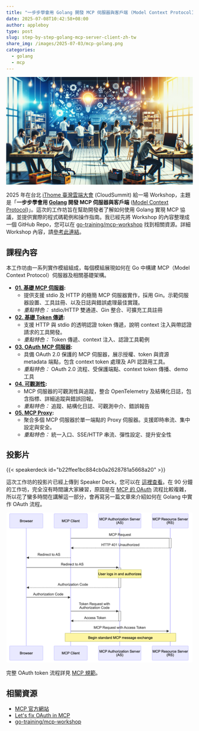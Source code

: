```yaml
---
title: "一步步學會用 Golang 開發 MCP 伺服器與客戶端 (Model Context Protocol)"
date: 2025-07-08T10:42:58+08:00
author: appleboy
type: post
slug: step-by-step-golang-mcp-server-client-zh-tw
share_img: /images/2025-07-03/mcp-golang.png
categories:
  - golang
  - mcp
---
```


![blog logo](/images/2025-07-03/mcp-golang.png)

2025 年在台北 [iThome 臺灣雲端大會][2] (CloudSummit) 給一場 Workshop，主題是「**一步步學會用 [Golang][4] 開發 MCP 伺服器與客戶端** ([Model Context Protocol][1])」。這次的工作坊旨在幫助開發者了解如何使用 Golang 實現 MCP 協議，並提供實際的程式碼範例和操作指南。我已經先將 Workshop 的內容整理成一個 GitHub Repo，您可以在 [go-training/mcp-workshop](https://github.com/go-training/mcp-workshop) 找到相關資源。詳細 Workshop 內容，請[參考此連結][3]。

[1]: https://modelcontextprotocol.io/introduction
[2]: https://cloudsummit.ithome.com.tw/2025/
[3]: https://cloudsummit.ithome.com.tw/2025/lab-page/3721
[4]: https://go.dev/

<!--more-->

## 課程內容

本工作坊由一系列實作模組組成，每個模組展現如何在 Go 中構建 MCP（Model Context Protocol）伺服器及相關基礎架構。

- **[01. 基礎 MCP 伺服器](https://github.com/go-training/mcp-workshop/tree/main/01-basic-mcp/):**
  - 提供支援 stdio 及 HTTP 的極簡 MCP 伺服器實作，採用 Gin。示範伺服器設置、工具註冊、以及日誌與錯誤處理最佳實踐。
  - _重點特色：_ stdio/HTTP 雙通道、Gin 整合、可擴充工具註冊
- **[02. 基礎 Token 傳遞](https://github.com/go-training/mcp-workshop/tree/main/02-basic-token-passthrough/):**
  - 支援 HTTP 與 stdio 的透明認證 token 傳遞，說明 context 注入與帶認證請求的工具開發。
  - _重點特色：_ Token 傳遞、context 注入、認證工具範例
- **[03. OAuth MCP 伺服器](https://github.com/go-training/mcp-workshop/tree/main/03-oauth-mcp/):**
  - 具備 OAuth 2.0 保護的 MCP 伺服器，展示授權、token 與資源 metadata 端點，包含 context token 處理及 API 認證用工具。
  - _重點特色：_ OAuth 2.0 流程、受保護端點、context token 傳播、demo 工具
- **[04. 可觀測性](https://github.com/go-training/mcp-workshop/tree/main/04-observability/):**
  - MCP 伺服器的可觀測性與追蹤，整合 OpenTelemetry 及結構化日誌，包含指標、詳細追蹤與錯誤回報。
  - _重點特色：_ 追蹤、結構化日誌、可觀測中介、錯誤報告
- **[05. MCP Proxy](https://github.com/go-training/mcp-workshop/tree/main/05-mcp-proxy/):**
  - 聚合多個 MCP 伺服器於單一端點的 Proxy 伺服器。支援即時串流、集中設定與安全。
  - _重點特色：_ 統一入口、SSE/HTTP 串流、彈性設定、提升安全性

## 投影片

{{< speakerdeck id="b22ffee1bc884cb0a2628781a5668a20" >}}

這次工作坊的投影片已經上傳到 Speaker Deck，您可以在 [這裡查看](https://speakerdeck.com/appleboy/building-mcp-model-context-protocol-with-golang)。在 90 分鐘的工作坊，完全沒有時間讓大家練習，原因是在 [MCP 的 OAuth][11] 流程比較複雜，所以花了蠻多時間在講解這一部分，會再寫另一篇文章來介紹如何在 Golang 中實作 OAuth 流程。

[11]: https://modelcontextprotocol.io/specification/2025-06-18/basic/authorization

![oauth flow](/images/2025-07-03/oauth-flow-02.png)

完整 OAuth token 流程詳見 [MCP 規範][11]。

## 相關資源

- [MCP 官方網站](https://modelcontextprotocol.io/)
- [Let's fix OAuth in MCP](https://aaronparecki.com/2025/04/03/15/oauth-for-model-context-protocol)
- [go-training/mcp-workshop](https://github.com/go-training/mcp-workshop)
